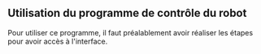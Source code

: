 ## Utilisation du programme de contrôle du robot
  Pour utiliser ce programme, il faut préalablement avoir réaliser les étapes pour avoir accès à l'interface.
